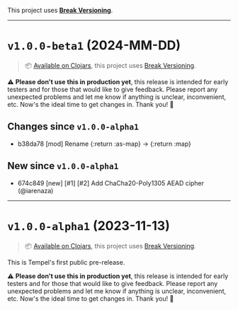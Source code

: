 This project uses [**Break Versioning**](https://www.taoensso.com/break-versioning).

---

# `v1.0.0-beta1` (2024-MM-DD)

> 📦 [Available on Clojars](https://clojars.org/com.taoensso/tempel/versions/1.0.0-beta1), this project uses [Break Versioning](https://www.taoensso.com/break-versioning).

⚠️ **Please don't use this in production yet**, this release is intended for early testers and for those that would like to give feedback. Please report any unexpected problems and let me know if anything is unclear, inconvenient, etc. Now's the ideal time to get changes in. Thank you! 🙏

## Changes since `v1.0.0-alpha1`

* b38da78 [mod] Rename {:return :as-map} -> {:return :map}

## New since `v1.0.0-alpha1`

* 674c849 [new] [#1] [#2] Add ChaCha20-Poly1305 AEAD cipher (@iarenaza)

---

# `v1.0.0-alpha1` (2023-11-13)

> 📦 [Available on Clojars](https://clojars.org/com.taoensso/tempel/versions/1.0.0-alpha1), this project uses [Break Versioning](https://www.taoensso.com/break-versioning).

This is Tempel's first public pre-release.

⚠️ **Please don't use this in production yet**, this release is intended for early testers and for those that would like to give feedback. Please report any unexpected problems and let me know if anything is unclear, inconvenient, etc. Now's the ideal time to get changes in. Thank you! 🙏